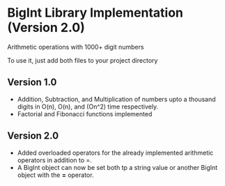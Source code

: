 # BigInt Library Implementation (Version 2.0)

Arithmetic operations with 1000+ digit numbers

To use it, just add both files to your project directory

## Version 1.0
* Addition, Subtraction, and Multiplication of numbers upto a thousand digits in O(n), O(n), and (On^2) time respectively.
* Factorial and Fibonacci functions implemented

## Version 2.0
* Added overloaded operators for the already implemented arithmetic operators in addition to =. 
* A BigInt object can now be set both tp a string value or another BigInt object with the **=** operator.

